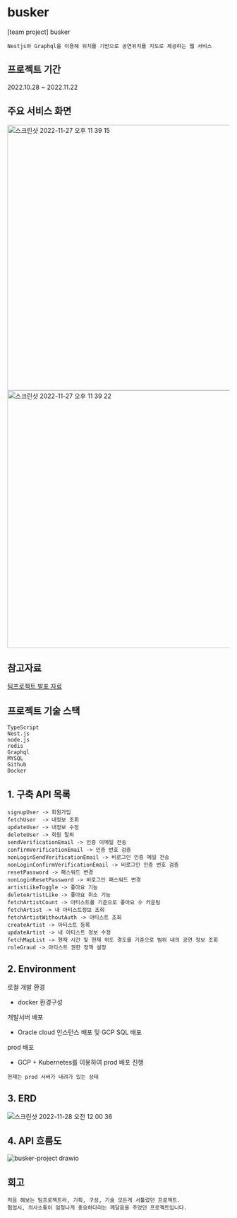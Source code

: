 # busker
[team project] busker

`Nestjs와 Graphql을 이용해 위치를 기반으로 공연위치를 지도로 제공하는 웹 서비스`

## 프로젝트 기간
2022.10.28 ~ 2022.11.22

## 주요 서비스 화면
<img width="601" alt="스크린샷 2022-11-27 오후 11 39 15" src="https://user-images.githubusercontent.com/68360133/204141043-482e642e-026f-45dc-9c31-78122c85dd6e.png">

<img width="583" alt="스크린샷 2022-11-27 오후 11 39 22" src="https://user-images.githubusercontent.com/68360133/204141066-aeedaf1c-9f8a-4194-9a76-9e964f3fb5cf.png">

## 참고자료
[팀프로젝트 발표 자료](https://drive.google.com/file/d/1KP5vDIIk4Z5PNDbXSqZDbhx9kBz-B_rg/view?usp=share_link)

## 프로젝트 기술 스택
```
TypeScript
Nest.js
node.js
redis
Graphql
MYSQL
Github
Docker
```

## 1. 구축 API 목록
```
signupUser -> 회원가입
fetchUser  -> 내정보 조회 
updateUser -> 내정보 수정
deleteUser -> 회원 탈퇴
sendVerificationEmail -> 인증 이메일 전송
confirmVerificationEmail -> 인증 번호 검증 
nonLoginSendVerificationEmail -> 비로그인 인증 메일 전송
nonLoginConfirmVerificationEmail -> 비로그인 인증 번호 검증
resetPassword -> 패스워드 변경
nonLoginResetPassword -> 비로그인 패스워드 변경
artistLikeToggle -> 좋아요 기능
deleteArtistLike -> 좋아요 취소 기능
fetchArtistCount -> 아티스트를 기준으로 좋아요 수 카운팅
fetchArtist -> 내 아티스트정보 조회
fetchArtistWithoutAuth -> 아티스트 조회
createArtist -> 아티스트 등록
updateArtist -> 내 아티스트 정보 수정
fetchMapList -> 현재 시간 및 현재 위도 경도를 기준으로 범위 내의 공연 정보 조회
roleGraud -> 아티스트 권한 정책 설정

```


## 2. Environment
로컬 개발 환경
- docker 환경구성

개발서버 배포 
- Oracle cloud 인스턴스 배포 및 GCP SQL 배포

prod 배포
- GCP + Kubernetes를 이용하여 prod 배포 진행

`현재는 prod 서버가 내려가 있는 상태`

## 3. ERD

![스크린샷 2022-11-28 오전 12 00 36](https://user-images.githubusercontent.com/68360133/204142004-6006a2cb-49cf-4a01-8fa9-2d1fd5645f68.png)

## 4. API 흐름도
![busker-project drawio](https://user-images.githubusercontent.com/68360133/204142033-9106dc3e-e988-46f0-bdc9-a86122145f05.png)


## 회고
```
처음 해보는 팀프로젝트라, 기획, 구성, 기술 모든게 서툴렀던 프로젝트.
협업시, 의사소통이 엄청나게 중요하다라는 깨달음을 주었던 프로젝트입니다.
```




